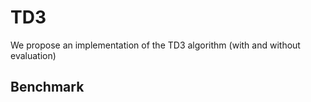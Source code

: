 # TD3

We propose  an implementation of the TD3 algorithm (with and without evaluation)

## Benchmark
